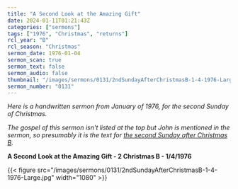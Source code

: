 ```yaml
---
title: "A Second Look at the Amazing Gift"
date: 2024-01-11T01:21:43Z
categories: ["sermons"]
tags: ["1976", "Christmas", "returns"]
rcl_year: "B"
rcl_season: "Christmas"
sermon_date: 1976-01-04
sermon_scan: true
sermon_text: false
sermon_audio: false
thumbnail: "/images/sermons/0131/2ndSundayAfterChristmasB-1-4-1976-Large.jpg"
sermon_number: "0131"
---
```


_Here is a handwritten sermon from January of 1976, for the second Sunday of Christmas._

<!--more-->

_The gospel of this sermon isn't listed at the top but John is mentioned in the sermon, so presumably it is the text for [the second Sunday after Christmas B](https://lectionary.library.vanderbilt.edu/texts/?y=382&z=c&d=11)._

**A Second Look at the Amazing Gift - 2 Christmas B - 1/4/1976**

{{< figure src="/images/sermons/0131/2ndSundayAfterChristmasB-1-4-1976-Large.jpg" width="1080" >}}
